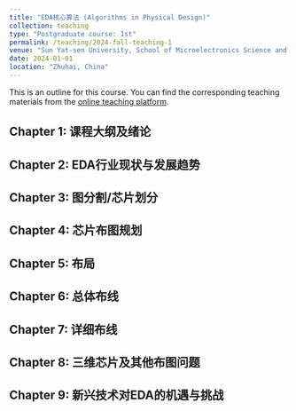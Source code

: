 ```yaml
---
title: "EDA核心算法 (Algorithms in Physical Design)"
collection: teaching
type: "Postgraduate course: 1st"
permalink: /teaching/2024-fall-teaching-1
venue: "Sun Yat-sen University, School of Microelectronics Science and Technology"
date: 2024-01-01
location: "Zhuhai, China"
---
```


This is an outline for this course. You can find the corresponding teaching materials from the [online teaching platform](https://lms.sysu.edu.cn/).

Chapter 1: 课程大纲及绪论
---

Chapter 2: EDA行业现状与发展趋势
---

Chapter 3: 图分割/芯片划分
---

Chapter 4: 芯片布图规划
---

Chapter 5: 布局
---

Chapter 6: 总体布线
---

Chapter 7: 详细布线
---

Chapter 8: 三维芯片及其他布图问题
---

Chapter 9: 新兴技术对EDA的机遇与挑战
---
